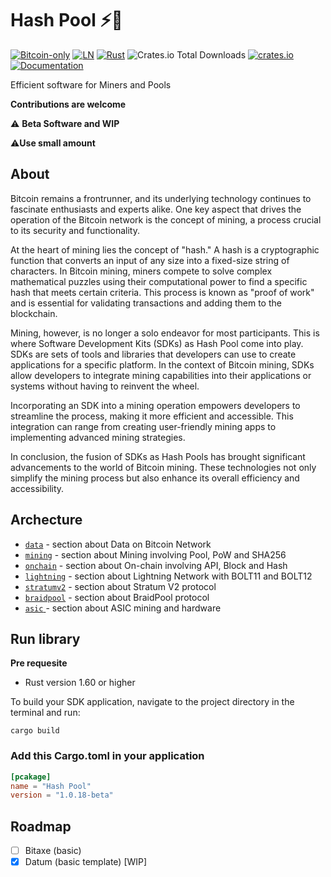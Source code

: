 # Hash Pool ⚡🔑

[![Bitcoin-only](https://img.shields.io/badge/bitcoin-only-FF9900?logo=bitcoin)](https://twentyone.world)
[![LN](https://img.shields.io/badge/lightning-792EE5?logo=lightning)](https://mempool.space/lightning)
[![Rust](https://github.com/AreaLayer/HashPool/actions/workflows/rust.yml/badge.svg)](https://github.com/AreaLayer/HashPool/actions/workflows/rust.yml)
![Crates.io Total Downloads](https://img.shields.io/crates/d/Hash_Pool)
[![crates.io](https://img.shields.io/crates/v/Hash_Pool)](https://crates.io/crates/Hash_Pool)
[![Documentation](https://img.shields.io/static/v1?logo=read-the-docs&label=docs.rs&message=Hash_Pool&color=informational)](https://docs.rs/Hash_Pool/latest/mining/)


Efficient software for Miners and Pools

**Contributions are welcome**

⚠️ **Beta Software and WIP**

⚠️**Use small amount**

## About

Bitcoin remains a frontrunner, and its underlying technology continues to fascinate enthusiasts and experts alike. One key aspect that drives the operation of the Bitcoin network is the concept of mining, a process crucial to its security and functionality.

At the heart of mining lies the concept of "hash." A hash is a cryptographic function that converts an input of any size into a fixed-size string of characters. In Bitcoin mining, miners compete to solve complex mathematical puzzles using their computational power to find a specific hash that meets certain criteria. This process is known as "proof of work" and is essential for validating transactions and adding them to the blockchain.

Mining, however, is no longer a solo endeavor for most participants. This is where Software Development Kits (SDKs) as Hash Pool come into play. SDKs are sets of tools and libraries that developers can use to create applications for a specific platform. In the context of Bitcoin mining, SDKs allow developers to integrate mining capabilities into their applications or systems without having to reinvent the wheel.

Incorporating an SDK into a mining operation empowers developers to streamline the process, making it more efficient and accessible. This integration can range from creating user-friendly mining apps to implementing advanced mining strategies.

In conclusion, the fusion of SDKs as Hash Pools has brought significant advancements to the world of Bitcoin mining. These technologies not only simplify the mining process but also enhance its overall efficiency and accessibility.

## Archecture

- [`data`](https://github.com/AreaLayer/HashPool/tree/main/src/data) - section about Data on Bitcoin Network
- [`mining`](https://github.com/AreaLayer/HashPool/tree/main/src/mining) - section about Mining involving Pool, PoW and SHA256
- [`onchain`](https://github.com/AreaLayer/HashPool/tree/main/src/on-chain) - section about On-chain involving API, Block and Hash
- [`lightning`](https://github.com/AreaLayer/HashPool/tree/main/src/lightning) - section about Lightning Network with BOLT11 and BOLT12
- [`stratumv2`](https://github.com/AreaLayer/HashPool/tree/main/src/stratumv2) - section about Stratum V2 protocol
- [`braidpool`](https://github.com/AreaLayer/HashPool/tree/main/src/braidpool) - section about BraidPool protocol
- [ `asic` ](https://github.com/AreaLayer/HashPool/tree/main/src/asic) - section about ASIC mining and hardware

## Run library

**Pre requesite**

- Rust version 1.60 or higher

To build your SDK application, navigate to the project directory in the terminal and run:

```cargo
cargo build
```

### Add this Cargo.toml in your application

```Cargo.toml
[pcakage]
name = "Hash Pool"
version = "1.0.18-beta"
```

## Roadmap

- [ ] Bitaxe (basic)
- [x] Datum (basic template) [WIP]